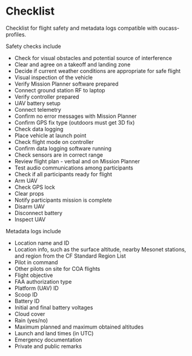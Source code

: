 # Checklist
Checklist for flight safety and metadata logs compatible with oucass-profiles.

Safety checks include
* Check for visual obstacles and potential source of interference
* Clear and agree on a takeoff and landing zone
* Decide if current weather conditions are appropriate for safe flight
* Visual inspection of the vehicle
* Verify Mission Planner software prepared
* Connect ground station RF to laptop
* Verify controller prepared
* UAV battery setup
* Connect telemetry 
* Confirm no error messages with Mission Planner
* Confirm GPS fix type (outdoors must get 3D fix)
* Check data logging
* Place vehicle at launch point
* Check flight mode on controller
* Confirm data logging software running
* Check sensors are in correct range
* Review flight plan - verbal and on Mission Planner
* Test audio communications among participants
* Check if all participants ready for flight
* Arm UAV
* Check GPS lock
* Clear props
* Notify participants mission is complete
* Disarm UAV
* Disconnect battery
* Inspect UAV

Metadata logs include
* Location name and ID
* Location info, such as the surface altitude, nearby Mesonet stations, and region from the CF Standard Region List	
* Pilot in command
* Other pilots on site for COA flights	
* Flight objective
* FAA authorization type	
* Platform (UAV) ID	
* Scoop ID
* Battery ID
* Initial and final battery voltages
* Cloud cover
* Rain (yes/no)
* Maximum planned and maximum obtained altitudes	
* Launch and land times (in UTC)
* Emergency documentation
* Private and public remarks

